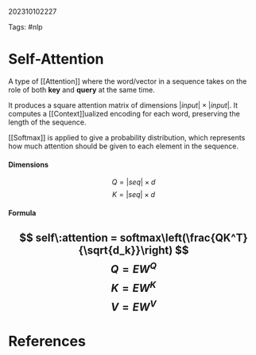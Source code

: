 202310102227

Tags: #nlp

# Self-Attention
A type of [[Attention]] where the word/vector in a sequence takes on the role of both **key** and **query** at the same time.

It produces a square attention matrix of dimensions $|input|\times|input|$.
It computes a [[Context]]ualized encoding for each word, preserving the length of the sequence.

[[Softmax]] is applied to give a probability distribution, which represents how much attention should be given to each element in the sequence.
#### Dimensions
$$
Q = |seq| \times d
$$
$$
K = |seq| \times d
$$
#### Formula
$$
self\:attention = softmax\left(\frac{QK^T}{\sqrt{d_k}}\right)
$$
$$
Q = EW^Q
$$
$$
K = EW^K
$$
$$
V = EW^V
$$
---
# References
